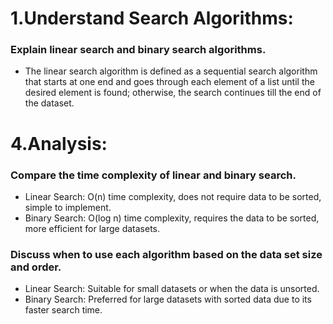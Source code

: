 # 1.Understand Search Algorithms:
### Explain linear search and binary search algorithms.
- The linear search algorithm is defined as a sequential search algorithm that starts at one end and goes through each element of a list until the desired element is found; otherwise, the search continues till the end of the dataset.

# 4.Analysis:

### Compare the time complexity of linear and binary search.
- Linear Search: O(n) time complexity, does not require data to be sorted, simple to implement.
- Binary Search: O(log n) time complexity, requires the data to be sorted, more efficient for large datasets.
### Discuss when to use each algorithm based on the data set size and order.
- Linear Search: Suitable for small datasets or when the data is unsorted.
- Binary Search: Preferred for large datasets with sorted data due to its faster search time.
